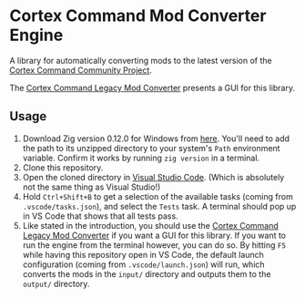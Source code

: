 # Cortex Command Mod Converter Engine

A library for automatically converting mods to the latest version of the [Cortex Command Community Project](https://github.com/cortex-command-community/Cortex-Command-Community-Project).

The [Cortex Command Legacy Mod Converter](https://github.com/cortex-command-community/Cortex-Command-Legacy-Mod-Converter) presents a GUI for this library.

## Usage

1. Download Zig version 0.12.0 for Windows from [here](https://ziglang.org/download/0.12.0/zig-windows-x86_64-0.12.0.zip). You'll need to add the path to its unzipped directory to your system's `Path` environment variable. Confirm it works by running `zig version` in a terminal.
2. Clone this repository.
3. Open the cloned directory in [Visual Studio Code](https://code.visualstudio.com/). (Which is absolutely not the same thing as Visual Studio!)
4. Hold `Ctrl+Shift+B` to get a selection of the available tasks (coming from `.vscode/tasks.json`), and select the `Tests` task. A terminal should pop up in VS Code that shows that all tests pass.
5. Like stated in the introduction, you should use the [Cortex Command Legacy Mod Converter](https://github.com/cortex-command-community/Cortex-Command-Legacy-Mod-Converter) if you want a GUI for this library. If you want to run the engine from the terminal however, you can do so. By hitting `F5` while having this repository open in VS Code, the default launch configuration (coming from `.vscode/launch.json`) will run, which converts the mods in the `input/` directory and outputs them to the `output/` directory.
